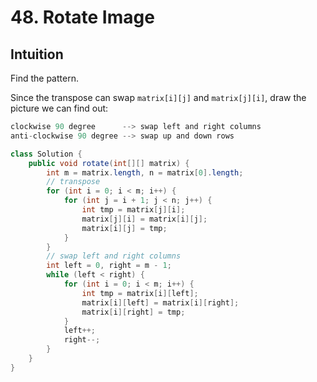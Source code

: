 # 48. Rotate Image

## Intuition

Find the pattern.

Since the transpose can swap `matrix[i][j]` and `matrix[j][i]`, draw the picture we can find out:

```java
clockwise 90 degree      --> swap left and right columns
anti-clockwise 90 degree --> swap up and down rows
```

```java
class Solution {
    public void rotate(int[][] matrix) {
        int m = matrix.length, n = matrix[0].length;
        // transpose
        for (int i = 0; i < m; i++) {
            for (int j = i + 1; j < n; j++) {
                int tmp = matrix[j][i];
                matrix[j][i] = matrix[i][j];
                matrix[i][j] = tmp;
            }
        }
        // swap left and right columns
        int left = 0, right = m - 1;
        while (left < right) {
            for (int i = 0; i < m; i++) {
                int tmp = matrix[i][left];
                matrix[i][left] = matrix[i][right];
                matrix[i][right] = tmp;
            }
            left++;
            right--;
        }
    }
}
```
